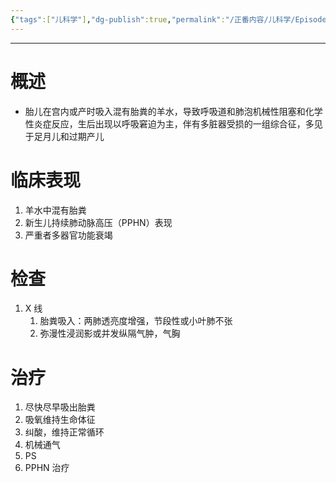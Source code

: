 ```yaml
---
{"tags":["儿科学"],"dg-publish":true,"permalink":"/正番内容/儿科学/Episode 02. 新生儿与新生儿疾病/新生儿胎粪吸入综合征/","dgPassFrontmatter":true}
---
```


---
# 概述
+ 胎儿在宫内或产时吸入混有胎粪的羊水，导致呼吸道和肺泡机械性阻塞和化学性炎症反应，生后出现以呼吸窘迫为主，伴有多脏器受损的一组综合征，多见于足月儿和过期产儿
# 临床表现
1. 羊水中混有胎粪
2. 新生儿持续肺动脉高压（PPHN）表现
3. 严重者多器官功能衰竭
# 检查
1. X 线
	1. 胎粪吸入：两肺透亮度增强，节段性或小叶肺不张
	2. 弥漫性浸润影或并发纵隔气肿，气胸
# 治疗
1. 尽快尽早吸出胎粪
2. 吸氧维持生命体征
3. 纠酸，维持正常循环
4. 机械通气
5. PS
6. PPHN 治疗